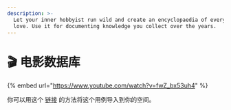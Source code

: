 ```yaml
---
description: >-
  Let your inner hobbyist run wild and create an encyclopaedia of everything you
  love. Use it for documenting knowledge you collect over the years.
---
```


# 🎬 电影数据库

{% embed url="https://www.youtube.com/watch?v=fwZ_bx53uh4" %}

你可以用这个 [链接](https://gallery.any.coop/?experience=movie\_database) 的方法将这个用例导入到你的空间。
